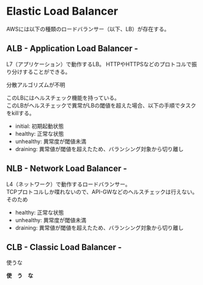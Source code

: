 # Elastic Load Balancer

AWSには以下の種類のロードバランサー（以下、LB）が存在する。

## ALB - Application Load Balancer -

L7（アプリケーション）で動作するLB。
HTTPやHTTPSなどのプロトコルで振り分けすることができる。

分散アルゴリズムが不明

このLBにはヘルスチェック機能を持っている。  
このLBがヘルスチェックで異常がLBの閾値を超えた場合、以下の手順でタスクをkillする。

- initial: 初期起動状態
- healthy: 正常な状態
- unhealthy: 異常度が閾値未満
- draining: 異常値が閾値を超えたため、バランシング対象から切り離し

## NLB - Network Load Balancer -

L4（ネットワーク）で動作するロードバランサー。  
TCPプロトコルしか喋れないので、API-GWなどのヘルスチェックは行えない。  
そのため

- healthy: 正常な状態
- unhealthy: 異常度が閾値未満
- draining: 異常値が閾値を超えたため、バランシング対象から切り離し

## CLB - Classic Load Balancer -

使うな

**使　う　な**
